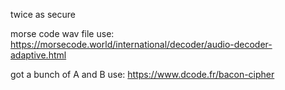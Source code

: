 twice as secure 

morse code wav file use: https://morsecode.world/international/decoder/audio-decoder-adaptive.html 

got a bunch of A and B use: https://www.dcode.fr/bacon-cipher 
